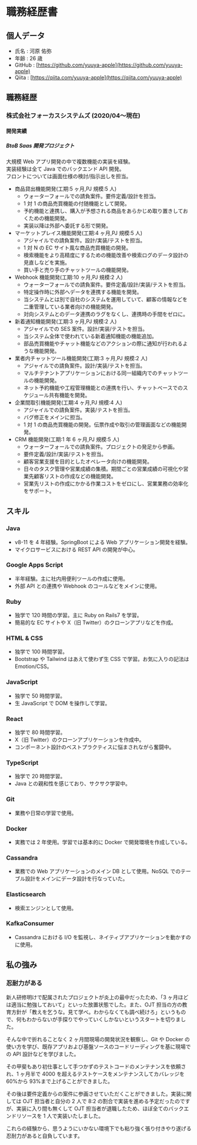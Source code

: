 # 職務経歴書

## 個人データ

- 氏名 : 河原 佑弥
- 年齢 : 26 歳
- GitHub : [https://github.com/yuuya-apple](https://github.com/yuuya-apple)
- Qiita : [https://qiita.com/yuuya-apple](https://qiita.com/yuuya-apple)

## 職務経歴

### 株式会社フォーカスシステムズ (2020/04〜現在)

#### 開発実績

##### BtoB Saas 開発プロジェクト

大規模 Web アプリ開発の中で複数機能の実装を経験。<br>
実装経験は全て Java でのバックエンド API 開発。<br>
フロントについては画面仕様の検討/指示出しを担当。

- 商品貸出機能開発(工期:5 ヶ月,PJ 規模:5 人)
  - ウォーターフォールでの請負案件。要件定義/設計を担当。
  - 1 対 1 の商品売買機能の付随機能として開発。
  - 予約機能と連携し、購入が予想される商品をあらかじめ取り置きしておくための機能開発。
  - 実装以降は外部へ委託する形で開発。
- マーケットプレイス機能開発(工期:4 ヶ月,PJ 規模:5 人)
  - アジャイルでの請負案件。設計/実装/テストを担当。
  - 1 対 N の EC サイト風な商品売買機能の開発。
  - 検索機能をより高精度にするための機能改善や検索ログのデータ設計の見直しなどを実施。
  - 買い手と売り手のチャットツールの機能開発。
- Webhook 機能開発(工期:10 ヶ月,PJ 規模:2 人)
  - ウォーターフォールでの請負案件。要件定義/設計/実装/テストを担当。
  - 特定操作時に外部へデータを連携する機能を開発。
  - 当システムとは別で自社のシステムを運用していて、顧客の情報などを二重管理している業者向けの機能開発。
  - 対向システムとのデータ連携のラグをなくし、連携時の手間をゼロに。
- 新着通知機能開発(工期:3 ヶ月,PJ 規模:2 人)
  - アジャイルでの SES 案件。設計/実装/テストを担当。
  - 当システム全体で使われている新着通知機能の機能追加。
  - 部品売買機能やチャット機能などのアクションの際に通知が行われるような機能開発。
- 業者内チャットツール機能開発(工期:3 ヶ月,PJ 規模:2 人)
  - アジャイルでの請負案件。設計/実装/テストを担当。
  - マルチテナントアプリケーションにおける同一組織内でのチャットツールの機能開発。
  - ネット予約機能や工程管理機能との連携を行い、チャットベースでのスケジュール共有機能を開発。
- 企業間取引機能開発(工期:4 ヶ月,PJ 規模:4 人)
  - アジャイルでの請負案件。実装/テストを担当。
  - バグ修正をメインに担当。
  - 1 対 1 の商品売買機能の開発。伝票作成や取引の管理画面などの機能開発。
- CRM 機能開発(工期:1 年 6 ヶ月,PJ 規模:5 人)
  - ウォーターフォールでの請負案件。プロジェクトの発足から参画。
  - 要件定義/設計/実装/テストを担当。
  - 顧客営業支援を目的としたオペレータ向けの機能開発。
  - 日々のタスク管理や営業成績の集積。期間ごとの営業成績の可視化や営業先顧客リストの作成などの機能開発。
  - 営業先リストの作成にかかる作業コストをゼロにし、営業業務の効率化をサポート。

## スキル

### Java

- v8-11 を 4 年経験。SpringBoot による Web アプリケーション開発を経験。
- マイクロサービスにおける REST API の開発が中心。

### Google Apps Script

- 半年経験。主に社内用便利ツールの作成に使用。
- 外部 API との連携や Webhook のコールなどをメインに使用。

### Ruby

- 独学で 120 時間の学習。主に Ruby on Rails7 を学習。
- 簡易的な EC サイトや X（旧 Twitter）のクローンアプリなどを作成。

### HTML & CSS

- 独学で 100 時間学習。
- Bootstrap や Tailwind はあえて使わず生 CSS で学習。お気に入りの記法は Emotion/CSS。

### JavaScript

- 独学で 50 時間学習。
- 生 JavaScript で DOM を操作して学習。

### React

- 独学で 80 時間学習。
- X（旧 Twitter）のクローンアプリケーションを作成中。
- コンポーネント設計のベストプラクティスに悩まされながら奮闘中。

### TypeScript

- 独学で 20 時間学習。
- Java との親和性を感じており、サクサク学習中。

### Git

- 業務や日常の学習で使用。

### Docker

- 実務では 2 年使用。学習では基本的に Docker で開発環境を作成している。

### Cassandra

- 業務での Web アプリケーションのメイン DB として使用。NoSQL でのテーブル設計をメインにデータ設計を行なっていた。

### Elasticsearch

- 検索エンジンとして使用。

### KafkaConsumer

- Cassandra における I/O を監視し、ネイティブアプリケーションを動かすのに使用。

## 私の強み

### 忍耐力がある

新人研修明けで配属されたプロジェクトが炎上の最中だったため、「3 ヶ月ほどは適当に勉強しておいて」といった放置状態でした。また、OJT 担当の方の教育方針が「教えを乞うな。見て学べ。わからなくても調べ続けろ」というもので、何もわからないが手探りでやっていくしかないというスタートを切りました。

そんな中で折れることなく 2 ヶ月間現場の開発状況を観察し、Git や Docker の使い方を学び、既存アプリおよび基盤ソースのコードリーディングを基に現場での API 設計などを学びました。

その甲斐もあり初仕事として手つかずのテストコードのメンテナンスを依頼され、1 ヶ月半で 4000 を超えるテストケースをメンテナンスしてカバレッジを 60%から 93%まで上げることができました。

その後は要件定義からの案件に参画させていただくことができました。実装に関しては OJT 担当者と自分の 2 人で 8:2 の割合で実装を進める予定だったのですが、実装に入り間も無くして OJT 担当者が退職したため、ほぼ全てのバックエンドリソースを 1 人で実装いたしました。

これらの経験から、思うようにいかない環境下でも粘り強く張り付きやり遂げる忍耐力があると自負しています。
